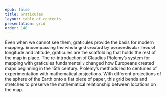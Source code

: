 ```yaml
---
epub: false
title: Graticules
layout: table-of-contents
presentation: grid
order: 140
---
```

Even when we cannot see them, graticules provide the basis for modern mapping. Encompassing the whole grid created by perpendicular lines of longitude and latitude, graticules are the scaffolding that holds the rest of the map in place. The re-introduction of Claudius Ptolemy’s system for mapping with graticules fundamentally changed how Europeans created maps beginning in the 15th century. Ptolemy’s methods led to centuries of experimentation with mathematical projections. With different projections of the sphere of the Earth onto a flat piece of paper, this grid bends and stretches to preserve the mathematical relationship between locations on the map. 